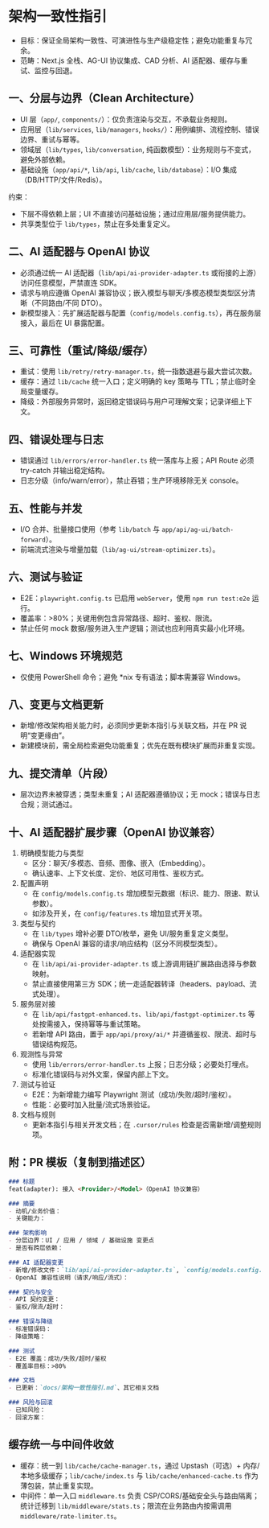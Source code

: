 # 架构一致性指引

- 目标：保证全局架构一致性、可演进性与生产级稳定性；避免功能重复与冗余。
- 范畴：Next.js 全栈、AG-UI 协议集成、CAD 分析、AI 适配器、缓存与重试、监控与回退。

## 一、分层与边界（Clean Architecture）
- UI 层（`app/`, `components/`）：仅负责渲染与交互，不承载业务规则。
- 应用层（`lib/services`, `lib/managers`, `hooks/`）：用例编排、流程控制、错误边界、重试与幂等。
- 领域层（`lib/types`, `lib/conversation`, 纯函数模型）：业务规则与不变式，避免外部依赖。
- 基础设施（`app/api/*`, `lib/api`, `lib/cache`, `lib/database`）：I/O 集成（DB/HTTP/文件/Redis）。

约束：
- 下层不得依赖上层；UI 不直接访问基础设施；通过应用层/服务提供能力。
- 共享类型位于 `lib/types`，禁止在多处重复定义。

## 二、AI 适配器与 OpenAI 协议
- 必须通过统一 AI 适配器（`lib/api/ai-provider-adapter.ts` 或衔接的上游）访问任意模型，严禁直连 SDK。
- 请求与响应遵循 OpenAI 兼容协议；嵌入模型与聊天/多模态模型类型区分清晰（不同路由/不同 DTO）。
- 新模型接入：先扩展适配器与配置（`config/models.config.ts`），再在服务层接入，最后在 UI 暴露配置。

## 三、可靠性（重试/降级/缓存）
- 重试：使用 `lib/retry/retry-manager.ts`，统一指数退避与最大尝试次数。
- 缓存：通过 `lib/cache` 统一入口；定义明确的 key 策略与 TTL；禁止临时全局变量缓存。
- 降级：外部服务异常时，返回稳定错误码与用户可理解文案；记录详细上下文。

## 四、错误处理与日志
- 错误通过 `lib/errors/error-handler.ts` 统一落库与上报；API Route 必须 try-catch 并输出稳定结构。
- 日志分级（info/warn/error），禁止吞错；生产环境移除无关 console。

## 五、性能与并发
- I/O 合并、批量接口使用（参考 `lib/batch` 与 `app/api/ag-ui/batch-forward`）。
- 前端流式渲染与增量加载（`lib/ag-ui/stream-optimizer.ts`）。

## 六、测试与验证
- E2E：`playwright.config.ts` 已启用 `webServer`，使用 `npm run test:e2e` 运行。
- 覆盖率：>80%；关键用例包含异常路径、超时、鉴权、限流。
- 禁止任何 mock 数据/服务进入生产逻辑；测试也应利用真实最小化环境。

## 七、Windows 环境规范
- 仅使用 PowerShell 命令；避免 *nix 专有语法；脚本需兼容 Windows。

## 八、变更与文档更新
- 新增/修改架构相关能力时，必须同步更新本指引与关联文档，并在 PR 说明“变更缘由”。
- 新建模块前，需全局检索避免功能重复；优先在既有模块扩展而非重复实现。

## 九、提交清单（片段）
- 层次边界未被穿透；类型未重复；AI 适配器遵循协议；无 mock；错误与日志合规；测试通过。

## 十、AI 适配器扩展步骤（OpenAI 协议兼容）

1. 明确模型能力与类型
   - 区分：聊天/多模态、音频、图像、嵌入（Embedding）。
   - 确认速率、上下文长度、定价、地区可用性、鉴权方式。
2. 配置声明
   - 在 `config/models.config.ts` 增加模型元数据（标识、能力、限速、默认参数）。
   - 如涉及开关，在 `config/features.ts` 增加显式开关项。
3. 类型与契约
   - 在 `lib/types` 增补必要 DTO/枚举，避免 UI/服务重复定义类型。
   - 确保与 OpenAI 兼容的请求/响应结构（区分不同模型类型）。
4. 适配器实现
   - 在 `lib/api/ai-provider-adapter.ts` 或上游调用链扩展路由选择与参数映射。
   - 禁止直接使用第三方 SDK；统一走适配器转译（headers、payload、流式处理）。
5. 服务层对接
   - 在 `lib/api/fastgpt-enhanced.ts`、`lib/api/fastgpt-optimizer.ts` 等处按需接入，保持幂等与重试策略。
   - 若新增 API 路由，置于 `app/api/proxy/ai/*` 并遵循鉴权、限流、超时与错误结构规范。
6. 观测性与异常
   - 使用 `lib/errors/error-handler.ts` 上报；日志分级；必要处打埋点。
   - 标准化错误码与对外文案，保留内部上下文。
7. 测试与验证
   - E2E：为新增能力编写 Playwright 测试（成功/失败/超时/鉴权）。
   - 性能：必要时加入批量/流式场景验证。
8. 文档与规则
   - 更新本指引与相关开发文档；在 `.cursor/rules` 检查是否需新增/调整规则项。

## 附：PR 模板（复制到描述区）

```md
### 标题
feat(adapter): 接入 <Provider>/<Model>（OpenAI 协议兼容）

### 摘要
- 动机/业务价值：
- 关键能力：

### 架构影响
- 分层边界：UI / 应用 / 领域 / 基础设施 变更点
- 是否有跨层依赖：

### AI 适配器变更
- 新增/修改文件：`lib/api/ai-provider-adapter.ts`, `config/models.config.ts`, `app/api/proxy/ai/*`
- OpenAI 兼容性说明（请求/响应/流式）：

### 契约与安全
- API 契约变更：
- 鉴权/限流/超时：

### 错误与降级
- 标准错误码：
- 降级策略：

### 测试
- E2E 覆盖：成功/失败/超时/鉴权
- 覆盖率目标：>80%

### 文档
- 已更新：`docs/架构一致性指引.md`、其它相关文档

### 风险与回滚
- 已知风险：
- 回滚方案：
```

## 缓存统一与中间件收敛

- 缓存：统一到 `lib/cache/cache-manager.ts`，通过 Upstash（可选）+ 内存/本地多级缓存；`lib/cache/index.ts` 与 `lib/cache/enhanced-cache.ts` 作为薄包装，禁止重复实现。
- 中间件：单一入口 `middleware.ts` 负责 CSP/CORS/基础安全头与路由隔离；统计迁移到 `lib/middleware/stats.ts`；限流在业务路由内按需调用 `middleware/rate-limiter.ts`。

